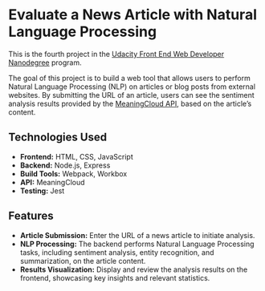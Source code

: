 # Evaluate a News Article with Natural Language Processing

This is the fourth project in the [Udacity Front End Web Developer Nanodegree](https://www.udacity.com/course/front-end-web-developer-nanodegree--nd0011) program.

The goal of this project is to build a web tool that allows users to perform Natural Language Processing (NLP) on articles or blog posts from external websites. By submitting the URL of an article, users can see the sentiment analysis results provided by the [MeaningCloud API](https://www.meaningcloud.com/products/sentiment-analysis), based on the article’s content.

## Technologies Used

- **Frontend:** HTML, CSS, JavaScript
- **Backend:** Node.js, Express
- **Build Tools:** Webpack, Workbox
- **API:** MeaningCloud
- **Testing:** Jest

## Features

- **Article Submission:** Enter the URL of a news article to initiate analysis.
- **NLP Processing:** The backend performs Natural Language Processing tasks, including sentiment analysis, entity recognition, and summarization, on the article content.
- **Results Visualization:** Display and review the analysis results on the frontend, showcasing key insights and relevant statistics.